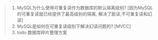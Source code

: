 > 1. MySQL为什么使用可重复读作为数据库的默认隔离级别? [因为MySQL的可重复读就已经提供了最高级别的隔离, 解决了脏读,不可重复读和幻读]
> 2. MySQL是如何在可重复读级别下解决幻读问题的? [MVCC]
> 3. todo 数据库碎片整理方案